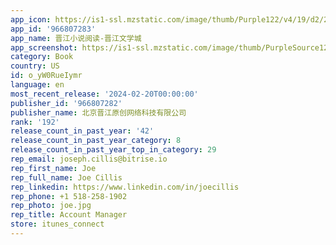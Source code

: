 ```yaml
---
app_icon: https://is1-ssl.mzstatic.com/image/thumb/Purple122/v4/19/d2/2d/19d22d3c-87b2-eddf-c6fc-b74690beb70a/AppIcon-0-0-1x_U007emarketing-0-4-0-0-sRGB-85-220.png/1024x1024bb.png
app_id: '966807283'
app_name: 晋江小说阅读-晋江文学城
app_screenshot: https://is1-ssl.mzstatic.com/image/thumb/PurpleSource126/v4/fa/60/2a/fa602a16-4929-af20-45c6-039f06aa2b20/946a093f-db82-479e-b889-b1684163f508_1242x2688.jpg/1242x2688bb.png
category: Book
country: US
id: o_yW0RueIymr
language: en
most_recent_release: '2024-02-20T00:00:00'
publisher_id: '966807282'
publisher_name: 北京晋江原创网络科技有限公司
rank: '192'
release_count_in_past_year: '42'
release_count_in_past_year_category: 8
release_count_in_past_year_top_in_category: 29
rep_email: joseph.cillis@bitrise.io
rep_first_name: Joe
rep_full_name: Joe Cillis
rep_linkedin: https://www.linkedin.com/in/joecillis
rep_phone: +1 518-258-1902
rep_photo: joe.jpg
rep_title: Account Manager
store: itunes_connect
---
```

